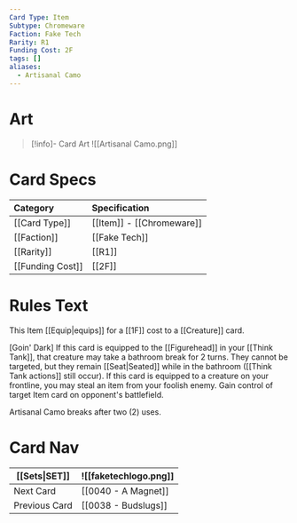 ```yaml
---
Card Type: Item
Subtype: Chromeware
Faction: Fake Tech
Rarity: R1
Funding Cost: 2F
tags: []
aliases:
  - Artisanal Camo
---
```

# Art

> [!info]- Card Art
> ![[Artisanal Camo.png]]

# Card Specs

| Category | Specification| 
| :--- | :--- |
| [[Card Type]] | [[Item]] - [[Chromeware]] |  
| [[Faction]] | [[Fake Tech]] |  
| [[Rarity]] | [[R1]] |  
| [[Funding Cost]] | [[2F]] |  

# Rules Text  

This Item [[Equip|equips]] for a [[1F]] cost to a [[Creature]] card.  

[Goin' Dark] If this card is equipped to the [[Figurehead]] in your [[Think Tank]], that creature may take a bathroom break for 2 turns. They cannot be targeted, but they remain [[Seat|Seated]] while in the bathroom ([[Think Tank actions]] still occur).
If this card is equipped to a creature on your frontline, you may steal an item from your foolish enemy. Gain control of target Item card on opponent's battlefield.  

Artisanal Camo breaks after two (2) uses.  

# Card Nav

| [[Sets\|SET]]           | ![[faketechlogo.png]]          |
| ------------- | ------------------------------ |
| Next Card     | [[0040 - A Magnet]] |
| Previous Card | [[0038 - Budslugs]]         |



